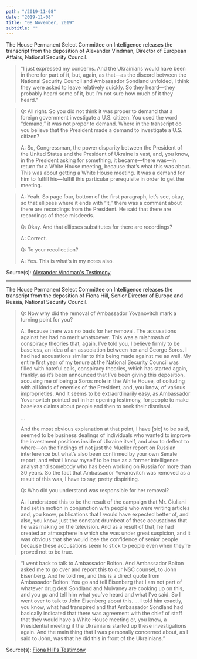 ```yaml
---
path: "/2019-11-08"
date: "2019-11-08"
title: "08 November, 2019"
subtitle: ""
---
```


The House Permanent Select Committee on Intelligence releases the transcript from the deposition of Alexander Vindman, Director of European Affairs, National Security Council.

> "I just expressed my concerns. And the Ukrainians would have been in there for part of it, but, again, as that—as the discord between the National Security Council and Ambassador Sondland unfolded, I think they were asked to leave relatively quickly. So they heard—they probably heard some of it, but I’m not sure how much of it they heard."

> Q: All right. So you did not think it was proper to demand that a foreign government investigate a U.S. citizen. You used the word “demand,” it was not proper to demand. Where in the transcript do you believe that the President made a demand to investigate a U.S. citizen?
>
> A: So, Congressman, the power disparity between the President of the United States and the President of Ukraine is vast, and, you know, in the President asking for something, it became—there was—in return for a White House meeting, because that’s what this was about. This was about getting a White House meeting. It was a demand for him to fulfill his—fulfill this particular prerequisite in order to get the meeting.

> A: Yeah. So page four, bottom of the first paragraph, let’s see, okay, so that ellipses where it ends with “it,” there was a comment about there are recordings from the President. He said that there are recordings of these misdeeds.
>
> Q: Okay. And that ellipses substitutes for there are recordings?
>
> A: Correct.
>
> Q: To your recollection?
>
> A: Yes. This is what’s in my notes also.

<span class="sources">

Source(s): [Alexander Vindman's Testimony](https://docs.house.gov/meetings/IG/IG00/CPRT-116-IG00-D010.pdf)

</span>

---

The House Permanent Select Committee on Intelligence releases the transcript from the deposition of Fiona Hill, Senior Director of Europe and Russia, National Security Council.

> Q: Now why did the removal of Ambassador Yovanovitch mark a turning point for you?
>
> A: Because there was no basis for her removal. The accusations against her had no merit whatsoever. This was a mishmash of conspiracy theories that, again, I’ve told you, I believe firmly to be baseless, an idea of an association between her and George Soros. I had had accusations similar to this being made against me as well. My entire first year of my tenure at the National Security Council was filled with hateful calls, conspiracy theories, which has started again, frankly, as it’s been announced that I’ve been giving this deposition, accusing me of being a Soros mole in the White House, of colluding with all kinds of enemies of the President, and, you know, of various improprieties. And it seems to be extraordinarily easy, as Ambassador Yovanovitch pointed out in her opening testimony, for people to make baseless claims about people and then to seek their dismissal.
>
> ...
>
> And the most obvious explanation at that point, I have [sic] to be said, seemed to be business dealings of individuals who wanted to improve the investment positions inside of Ukraine itself, and also to deflect to where—on the findings of not just the Mueller report on Russian interference but what’s also been confirmed by your own Senate report, and what I know myself to be true as a former intelligence analyst and somebody who has been working on Russia for more than 30 years. So the fact that Ambassador Yovanovitch was removed as a result of this was, I have to say, pretty dispiriting.
>
> Q: Who did you understand was responsible for her removal?
>
> A: I understood this to be the result of the campaign that Mr. Giuliani had set in motion in conjunction with people who were writing articles and, you know, publications that I would have expected better of, and also, you know, just the constant drumbeat of these accusations that he was making on the television. And as a result of that, he had created an atmosphere in which she was under great suspicion, and it was obvious that she would lose the confidence of senior people because these accusations seem to stick to people even when they’re proved not to be true.

> “I went back to talk to Ambassador Bolton. And Ambassador Bolton asked me to go over and report this to our NSC counsel, to John Eisenberg. And he told me, and this is a direct quote from Ambassador Bolton: You go and tell Eisenberg that I am not part of whatever drug deal Sondland and Mulvaney are cooking up on this, and you go and tell him what you’ve heard and what I’ve said. So I went over to talk to John Eisenberg about this. ... I told him exactly, you know, what had transpired and that Ambassador Sondland had basically indicated that there was agreement with the chief of staff that they would have a White House meeting or, you know, a Presidential meeting if the Ukrainians started up these investigations again. And the main thing that I was personally concerned about, as I said to John, was that he did this in front of the Ukrainians.”

<span class="sources">

Source(s): [Fiona Hill's Testimony](https://docs.house.gov/meetings/IG/IG00/CPRT-116-IG00-D011.pdf)

</span>
